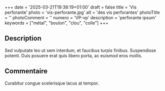 +++
date = '2025-03-21T19:38:19+01:00'
draft = false
title = 'Vis perforante'
photo = 'vis-perforante.jpg'
alt = 'des vis perforantes'
photoTitle = ''
photoComment = ''
numero = 'VP-vp'
description = 'perforante ipsum'
keywords = ["métal", "boulon", "clou", "colle"]
+++

## Description
Sed vulputate leo ut sem interdum, et faucibus turpis finibus. Suspendisse potenti. Duis posuere erat quis libero porta, ac euismod eros mollis.
## Commentaire
Curabitur congue scelerisque lacus at tempor. 